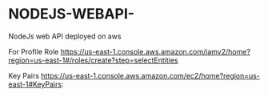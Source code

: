 # NODEJS-WEBAPI-
NodeJs web API deployed on aws

For Profile Role
https://us-east-1.console.aws.amazon.com/iamv2/home?region=us-east-1#/roles/create?step=selectEntities

Key Pairs
https://us-east-1.console.aws.amazon.com/ec2/home?region=us-east-1#KeyPairs:
